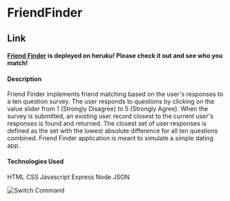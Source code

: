 # FriendFinder

## Link
#### [Friend Finder](https://mysterious-citadel-42272.herokuapp.com) is deployed on heruku!  Please check it out and see who you match!



#### Description
Friend Finder implements friend matching based on the user's responses to a ten question survey. The user responds to questions by clicking on the  value slider from 1 (Strongly Disagree) to 5 (Strongly Agree). When the survey is submitted, an existing user record closest to the current user's responses is found and returned. The closest set of user responses is defined as the set with the lowest absolute difference for all ten questions combined.  Friend Finder application is meant to simulate a simple dating app. 

#### Technologies Used
HTML
CSS
Javascript
Express
Node
JSON

![Switch Command](images/SwitchCases.png)
